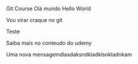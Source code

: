 Git Course
Olá mundo
Hello World

Vou virar craque no git

Teste

Saiba mais no conteudo do udemy

Uma nova mensageindlasdaksndkladklsnkladnkam

